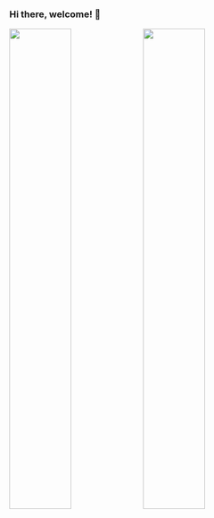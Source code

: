 ### Hi there, welcome! 👋

<img align = "left" width = 47% src = "https://github-readme-stats.vercel.app/api?username=ellaxu43&show_icons=true&theme=radical" />

<img align = "left" width = 47% src = " https://github-readme-stats.vercel.app/api/top-langs/?username=ellaxu43&layout=compact" />
